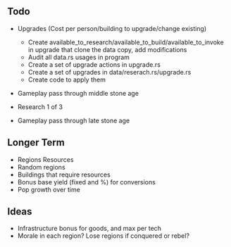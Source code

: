 ## Todo

- Upgrades (Cost per person/building to upgrade/change existing)
    - Create available_to_research/available_to_build/available_to_invoke in upgrade that clone the data copy, add modifications
    - Audit all data.rs usages in program
    - Create a set of upgrade actions in upgrade.rs
    - Create a set of upgrades in data/reserach.rs/upgrade.rs
    - Create code to apply them 

- Gameplay pass through middle stone age

- Research 1 of 3
- Gameplay pass through late stone age

## Longer Term

- Regions Resources
- Random regions
- Buildings that require resources
- Bonus base yield (fixed and %) for conversions
- Pop growth over time

## Ideas

- Infrastructure bonus for goods, and max per tech
- Morale in each region? Lose regions if conquered or rebel?
